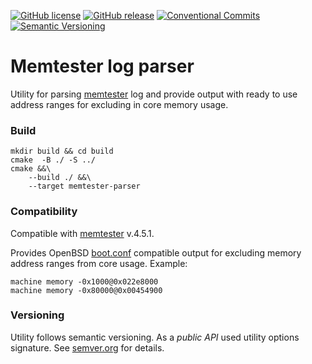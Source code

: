 [![GitHub license][license img]][license link] [![GitHub release][release badge]][release link] [![Conventional Commits][conventional commits badge]][conventional commits link] [![Semantic Versioning][semver badge]][semver link]

# Memtester log parser
Utility for parsing [memtester][memtester link] log and provide output with ready
to use address ranges for excluding in core memory usage. 

### Build
```
mkdir build && cd build
cmake  -B ./ -S ../
cmake &&\
    --build ./ &&\
    --target memtester-parser
```

### Compatibility
Compatible with [memtester][memtester link] v.4.5.1.

Provides OpenBSD [boot.conf][boot.conf link] compatible output for excluding memory
address ranges from core usage. Example:
```
machine memory -0x1000@0x022e8000
machine memory -0x80000@0x00454900
```

### Versioning
Utility follows semantic versioning. As a _public API_ used utility options signature.
See [semver.org][semver link] for details.

[boot.conf link]: http://man.openbsd.org/OpenBSD-5.1/man5/socppc/boot.conf.5
[memtester link]: http://pyropus.ca/software/memtester/
[semver link]: https://semver.org
[semver badge]: https://img.shields.io/badge/semantic%20versioning-2.0.0-green.svg
[conventional commits link]: https://conventionalcommits.org
[conventional commits badge]: https://img.shields.io/badge/Conventional%20Commits-1.0.0-yellow.svg
[release badge]: https://img.shields.io/badge/release-0.1.0-brightgreen.svg
[release link]: https://github.com/nafigator/memtester-parser
[license img]: https://img.shields.io/badge/license-MIT-brightgreen.svg
[license link]: https://tldrlegal.com/license/mit-license
